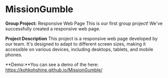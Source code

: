 # MissionGumble

**Group Project:** Responsive Web Page
This is our first group project! We've successfully created a responsive web page.

**Project Description**
This project is a responsive web page developed by our team. It's designed to adapt to different screen sizes, making it accessible on various devices, including desktops, tablets, and mobile phones.

**Demo:**You can see a demo of the here: https://kohkohshine.github.io/MissionGumble/
